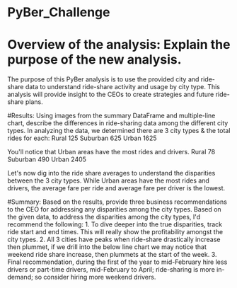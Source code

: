 # PyBer_Challenge
# Overview of the analysis: Explain the purpose of the new analysis.
The purpose of this PyBer analysis is to use the provided city and ride-share data to understand ride-share activity and usage by city type.  This analysis will provide insight to the CEOs to create strategies and future ride-share plans.

#Results: Using images from the summary DataFrame and multiple-line chart, describe the differences in ride-sharing data among the different city types.
In analyzing the data, we determined there are 3 city types & the total rides for each:
Rural        125
Suburban     625
Urban       1625

You'll notice that Urban areas have the most rides and drivers.
Rural         78
Suburban     490
Urban       2405

Let's now dig into the ride share averages to understand the disparities between the 3 city types.  While Urban areas have the most rides and drivers, the average fare per ride and average fare per driver is the lowest. 


#Summary: Based on the results, provide three business recommendations to the CEO for addressing any disparities among the city types.
Based on the given data, to address the disparities among the city types, I'd recommend the following:
    1. To dive deeper into the true disparities, track ride start and end times.  This will really show the profitability amongst the city types.
    2. All 3 cities have peaks when ride-share drastically increase then plummet, if we drill into the below line chart we may notice that weekend ride share increase, then plummets at the start of the week.
    3. Final recommendation, during the first of the year to mid-February hire less drivers or part-time drivers, mid-February to April; ride-sharing is more in-demand; so consider hiring more weekend drivers.  
